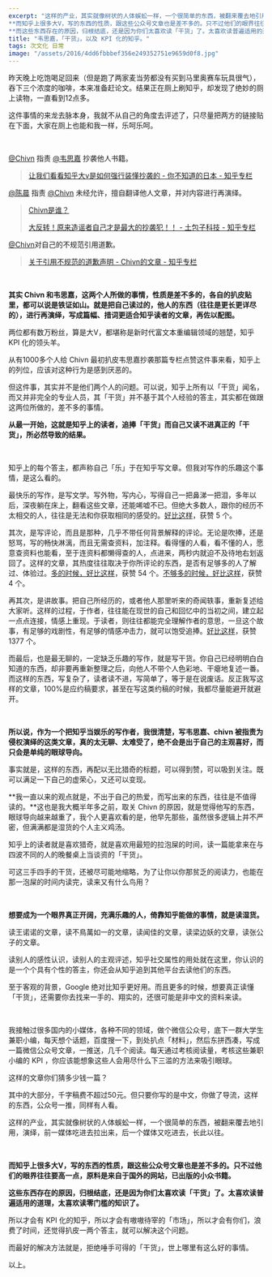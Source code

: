 ```yaml
---
excerpt: "这样的产业，其实就像树状的人体蜈蚣一样，一个很简单的东西，被翻来覆去地引用，演绎，前一媒体吃进去拉出来，后一个媒体又吃进去，长此以往。<br>
**而知乎上很多大V，写的东西的性质，跟这些公众号文章也是差不多的。只不过他们的眼界往往要高一点，原料是来自于国外的网站，已出版的小众书籍。**<br>
**而这些东西存在的原因，归根结底，还是因为你们太喜欢读「干货」了。太喜欢读普遍适用的道理，太喜欢读零门槛的知识了。**"
title: "韦思嘉，「干货」，以及 KPI 化的知乎。"
tags: 次文化 日常
image: "/assets/2016/4dd6fbbbef356e249352751e9659d0f8.jpg"
---
```


昨天晚上吃饱喝足回来（但是跑了两家麦当劳都没有买到马里奥赛车玩具很气），吞下三个浓度的咖啡，本来准备赶论文。结果正在厕上刷知乎，却发现了绝妙的厕上读物，一直看到12点多。

这件事情的来龙去脉本身，我就不从自己的角度去评述了，只尽量把两方的链接贴在下面，大家在厕上也能和我一样，乐呵乐呵。

<br>

[@Chivn](http://www.zhihu.com/people/cfd04933d203011d9c5ab5a9e1f868a6) 指责 [@韦思嘉](http://www.zhihu.com/people/e6d12e99c87133d4eb8842f8f1ebbb07) 抄袭他人书籍。

> [让我们看看知乎大v是如何强行装懂抄袭的 - 你不知道的日本 - 知乎专栏](https://zhuanlan.zhihu.com/p/21255793)

[@陈晨](https://www.zhihu.com/people/2473c32acd0c55bd163c53957911f661) 指责 [@Chivn](https://www.zhihu.com/people/cfd04933d203011d9c5ab5a9e1f868a6) 未经允许，擅自翻译他人文章，并对内容进行再演绎。

>[Chivn是谁？](https://www.zhihu.com/question/37164389/answer/103967388)
>
>[大反转！原来造谣者自己才是最大的抄袭犯！！ - 土包子科技 - 知乎专栏](https://zhuanlan.zhihu.com/p/21286969)

[@Chivn](http://www.zhihu.com/people/cfd04933d203011d9c5ab5a9e1f868a6)对自己的不规范引用道歉。

>[关于引用不规范的道歉声明 - Chivn的文章 - 知乎专栏](https://zhuanlan.zhihu.com/p/21291225)

<br>

**其实 Chivn 和韦思嘉，这两个人所做的事情，性质是差不多的，各自的扒皮贴里，都可以说是铁证如山。就是把自己读过的，他人的东西（往往是更长更详尽的），进行再演绎，写成篇幅、措词更适合知乎读者的文章，再佐以配图。**

两位都有数万粉丝，算是大V，都堪称是新时代富文本重编辑领域的翘楚，知乎 KPI 化的领头羊。

从有1000多个人给 Chivn 最初扒皮韦思嘉抄袭那篇专栏点赞这件事来看，知乎上的列位，应该对这种行为是感到厌恶的。

但这件事，其实并不是他们两个人的问题。可以说，知乎上所有以「干货」闻名，而又并非完全的专业人员，其「干货」并不基于其个人经验的答主，其实都在做跟这两位所做的，差不多的事情。

**从最一开始，这就是知乎上的读者，追捧「干货」而自己又读不进真正的「干货」，所必然导致的结果。**

<br>

知乎上的每个答主，都声称自己「乐」于在知乎写文章。但我对写作的乐趣这个事情，是这么看的。

最快乐的写作，是写文学。写外物，写内心，写得自己一把鼻涕一把泪，多年以后，深夜躺在床上，翻看这些文章，还能唏嘘不已。但绝大多数人，跟你的经历不太相交的人，往往是无法和你获取相同的感受的。[好比这样](https://zhuanlan.zhihu.com/p/20892754)，获赞 5 个。

其次，是写评论，而且是那种，几乎不带任何背景解释的评论。无论是吹捧，还是怒骂，写的畅快淋漓，而且无需查资料，加注释。看得懂的人看，看不懂的人，愿意查资料也能看，至于连资料都懒得查的人，点进来，两秒内就迫不及待地右划返回了。这样的文章，其热度往往取决于你所评论的东西，是否有足够多的人了解过、体验过。[多的时候，好比这样](https://zhuanlan.zhihu.com/p/20697162)，获赞 54 个。[不够多的时候，好比这样](https://zhuanlan.zhihu.com/p/21258450)，获赞 4 个。

再其次，是讲故事。把自己所经历的，或者他人那里听来的奇闻轶事，重新复述给大家听。这样的过程，于作者，往往能在现世的自己和回忆中的当初之间，建立起一点点连接，情感上重现。于读者，则往往都能完全理解作者的意思，一旦这个故事，有足够的戏剧性，有足够的情感冲击力，就可以饱受追捧。[好比这样](https://www.zhihu.com/question/46807252/answer/103070480)，获赞 1377 个。

而最后，也是最无聊的，一定缺乏乐趣的写作，就是写干货。你自己已经明明白白知道的东西，却非要再重新整理之后，向他人不带个人色彩地、干瘪地复述一番。而这样的东西，写复杂了，读者读不进，写简单了，等于是在说废话。反正我写这样的文章，100%是应约稿要求，甚至在写这类约稿的时候，我都尽量能避开就避开。

<br>

**所以说，作为一个把知乎当娱乐的写作者，我很清楚，写韦思嘉、chivn 被指责为侵权演绎的这类文章，真的太无聊、太难受了，绝不会是出于自己的主观喜好，而只会是单纯的眼球导向。**

事实就是，这样的东西，再配以无比猎奇的标题，可以得到赞，可以吸到关注。既可以满足一下自己的虚荣心，又还可以变现。

**我一直以来的观点就是，不出于自己的热爱，而写出来的东西，往往是不值得读的。**这也是我大概半年多之前，取关 Chivn 的原因，就是觉得他写的东西，眼球导向越来越重了，我个人更喜欢看的是，他早先那些，虽然很多逻辑上并不严密，但满满都是湿货的个人主义鸡汤。

知乎上的读者就是喜欢猎奇，就是喜欢用最短的拉泡屎的时间，读一篇能拿来在与四波不同的人的晚餐桌上当谈资的「干货」。

可这三手四手的干货，还被尽可能地缩略，为了让你以你那贫乏的阅读力，也能在那一泡屎的时间内读完，读来又有什么鸟用？

<br>

**想要成为一个眼界真正开阔，充满乐趣的人，倚靠知乎能做的事情，就是读湿货。**

读王诺诺的文章，读不鳥萬如一的文章，读闻佳的文章，读梁边妖的文章，读张公子的文章。

读别人的感性认识，读别人的主观评述，知乎社交属性的用处就在这里，你认识的是一个个具有个性的答主，你还会从知乎追到其他平台去读他们的东西。

至于客观的背景，Google 绝对比知乎更好用。而且更多的时候，想要真正读懂「干货」，还需要你去找来一手的、翔实的，还很可能是非中文的资料来读。

<br>

我接触过很多国内的小媒体，各种不同的领域，做个微信公众号，底下一群大学生兼职小编，每天想个话题，百度搜一下，到处扒点「材料」，然后东拼西凑，写成一篇微信公众号文章，一推送，几千个阅读。每天通过考核阅读量，考核这些兼职小编的 KPI ，你应该能想象这些人会用尽什么下三滥的方法来吸引眼球。

这样的文章你们猜多少钱一篇？

其中的大部分，千字稿费不超过50元。但只要你写的是中文，你做了导流，这样的东西，公众号一推，同样有人看。

这样的产业，其实就像树状的人体蜈蚣一样，一个很简单的东西，被翻来覆去地引用，演绎，前一媒体吃进去拉出来，后一个媒体又吃进去，长此以往。

<br>

**而知乎上很多大V，写的东西的性质，跟这些公众号文章也是差不多的。只不过他们的眼界往往要高一点，原料是来自于国外的网站，已出版的小众书籍。**

**这些东西存在的原因，归根结底，还是因为你们太喜欢读「干货」了。太喜欢读普遍适用的道理，太喜欢读零门槛的知识了。**

所以才会有 KPI 化的知乎，所以才会有嗷嗷待宰的「市场」，所以才会有你们，浪费了时间，还觉得扒皮一两个答主，就可以解决这个问题。

而最好的解决方法就是，拒绝唾手可得的「干货」，世上哪里有这么好的事情。

以上。

